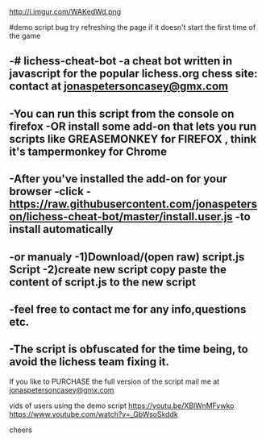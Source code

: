 http://i.imgur.com/WAKedWd.png

#demo script bug
try refreshing the page if it doesn't start the first time of the game

 -# lichess-cheat-bot
-a cheat bot written in javascript for the popular lichess.org chess site: contact at jonaspetersoncasey@gmx.com
-
-You can run this script from the console on firefox 
-OR install some add-on that lets you run scripts like GREASEMONKEY for FIREFOX , think it's tampermonkey for Chrome
-
-After you've installed the add-on for your browser
-click
-https://raw.githubusercontent.com/jonaspeterson/lichess-cheat-bot/master/install.user.js 
-to install automatically
-
-or manualy
-1)Download/(open raw) script.js Script
-2)create new script copy paste the content of script.js to the new script
-
-feel free to contact me for any info,questions etc.
-
-The script is obfuscated for the time being, to avoid the lichess team fixing it.
-





If you like to PURCHASE the full version of the script  mail me at jonaspetersoncasey@gmx.com

vids of users using the demo script
https://youtu.be/XBlWnMFywko
https://www.youtube.com/watch?v=_GbWsoSkddk

cheers
